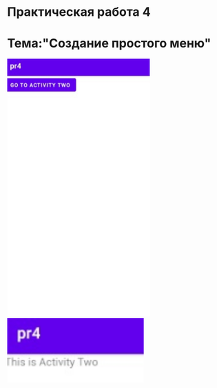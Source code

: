 Практическая работа 4
=============================
Тема:"Создание простого меню"
=============================
<img src="1.jpg" 
     height="600">
<img src="2.jpg" 
     height="150">

